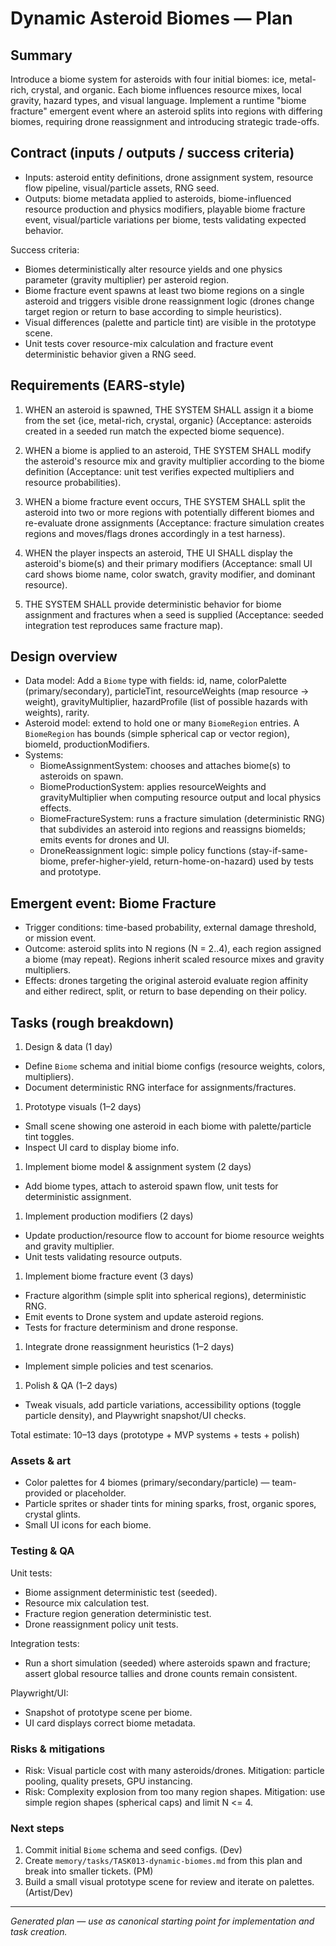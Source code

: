 # Dynamic Asteroid Biomes — Plan

## Summary

Introduce a biome system for asteroids with four initial biomes: ice, metal-rich, crystal, and organic. Each biome influences resource mixes, local gravity, hazard types, and visual language. Implement a runtime "biome fracture" emergent event where an asteroid splits into regions with differing biomes, requiring drone reassignment and introducing strategic trade-offs.

## Contract (inputs / outputs / success criteria)

- Inputs: asteroid entity definitions, drone assignment system, resource flow pipeline, visual/particle assets, RNG seed.
- Outputs: biome metadata applied to asteroids, biome-influenced resource production and physics modifiers, playable biome fracture event, visual/particle variations per biome, tests validating expected behavior.

Success criteria:

- Biomes deterministically alter resource yields and one physics parameter (gravity multiplier) per asteroid region.
- Biome fracture event spawns at least two biome regions on a single asteroid and triggers visible drone reassignment logic (drones change target region or return to base according to simple heuristics).
- Visual differences (palette and particle tint) are visible in the prototype scene.
- Unit tests cover resource-mix calculation and fracture event deterministic behavior given a RNG seed.

## Requirements (EARS-style)

1. WHEN an asteroid is spawned, THE SYSTEM SHALL assign it a biome from the set {ice, metal-rich, crystal, organic} (Acceptance: asteroids created in a seeded run match the expected biome sequence).

2. WHEN a biome is applied to an asteroid, THE SYSTEM SHALL modify the asteroid's resource mix and gravity multiplier according to the biome definition (Acceptance: unit test verifies expected multipliers and resource probabilities).

3. WHEN a biome fracture event occurs, THE SYSTEM SHALL split the asteroid into two or more regions with potentially different biomes and re-evaluate drone assignments (Acceptance: fracture simulation creates regions and moves/flags drones accordingly in a test harness).

4. WHEN the player inspects an asteroid, THE UI SHALL display the asteroid's biome(s) and their primary modifiers (Acceptance: small UI card shows biome name, color swatch, gravity modifier, and dominant resource).

5. THE SYSTEM SHALL provide deterministic behavior for biome assignment and fractures when a seed is supplied (Acceptance: seeded integration test reproduces same fracture map).

## Design overview

- Data model: Add a `Biome` type with fields: id, name, colorPalette (primary/secondary), particleTint, resourceWeights (map resource -> weight), gravityMultiplier, hazardProfile (list of possible hazards with weights), rarity.
- Asteroid model: extend to hold one or many `BiomeRegion` entries. A `BiomeRegion` has bounds (simple spherical cap or vector region), biomeId, productionModifiers.
- Systems:
  - BiomeAssignmentSystem: chooses and attaches biome(s) to asteroids on spawn.
  - BiomeProductionSystem: applies resourceWeights and gravityMultiplier when computing resource output and local physics effects.
  - BiomeFractureSystem: runs a fracture simulation (deterministic RNG) that subdivides an asteroid into regions and reassigns biomeIds; emits events for drones and UI.
  - DroneReassignment logic: simple policy functions (stay-if-same-biome, prefer-higher-yield, return-home-on-hazard) used by tests and prototype.

## Emergent event: Biome Fracture

- Trigger conditions: time-based probability, external damage threshold, or mission event.
- Outcome: asteroid splits into N regions (N = 2..4), each region assigned a biome (may repeat). Regions inherit scaled resource mixes and gravity multipliers.
- Effects: drones targeting the original asteroid evaluate region affinity and either redirect, split, or return to base depending on their policy.

## Tasks (rough breakdown)

1. Design & data (1 day)

- Define `Biome` schema and initial biome configs (resource weights, colors, multipliers).
- Document deterministic RNG interface for assignments/fractures.

1. Prototype visuals (1–2 days)

- Small scene showing one asteroid in each biome with palette/particle tint toggles.
- Inspect UI card to display biome info.

1. Implement biome model & assignment system (2 days)

- Add biome types, attach to asteroid spawn flow, unit tests for deterministic assignment.

1. Implement production modifiers (2 days)

- Update production/resource flow to account for biome resource weights and gravity multiplier.
- Unit tests validating resource outputs.

1. Implement biome fracture event (3 days)

- Fracture algorithm (simple split into spherical regions), deterministic RNG.
- Emit events to Drone system and update asteroid regions.
- Tests for fracture determinism and drone response.

1. Integrate drone reassignment heuristics (1–2 days)

- Implement simple policies and test scenarios.

1. Polish & QA (1–2 days)

- Tweak visuals, add particle variations, accessibility options (toggle particle density), and Playwright snapshot/UI checks.

Total estimate: 10–13 days (prototype + MVP systems + tests + polish)

### Assets & art

- Color palettes for 4 biomes (primary/secondary/particle) — team-provided or placeholder.
- Particle sprites or shader tints for mining sparks, frost, organic spores, crystal glints.
- Small UI icons for each biome.

### Testing & QA

Unit tests:

- Biome assignment deterministic test (seeded).
- Resource mix calculation test.
- Fracture region generation deterministic test.
- Drone reassignment policy unit tests.

Integration tests:

- Run a short simulation (seeded) where asteroids spawn and fracture; assert global resource tallies and drone counts remain consistent.

Playwright/UI:

- Snapshot of prototype scene per biome.
- UI card displays correct biome metadata.

### Risks & mitigations

- Risk: Visual particle cost with many asteroids/drones. Mitigation: particle pooling, quality presets, GPU instancing.
- Risk: Complexity explosion from too many region shapes. Mitigation: use simple region shapes (spherical caps) and limit N <= 4.

### Next steps

1. Commit initial `Biome` schema and seed configs. (Dev)
2. Create `memory/tasks/TASK013-dynamic-biomes.md` from this plan and break into smaller tickets. (PM)
3. Build a small visual prototype scene for review and iterate on palettes. (Artist/Dev)

---

_Generated plan — use as canonical starting point for implementation and task creation._
